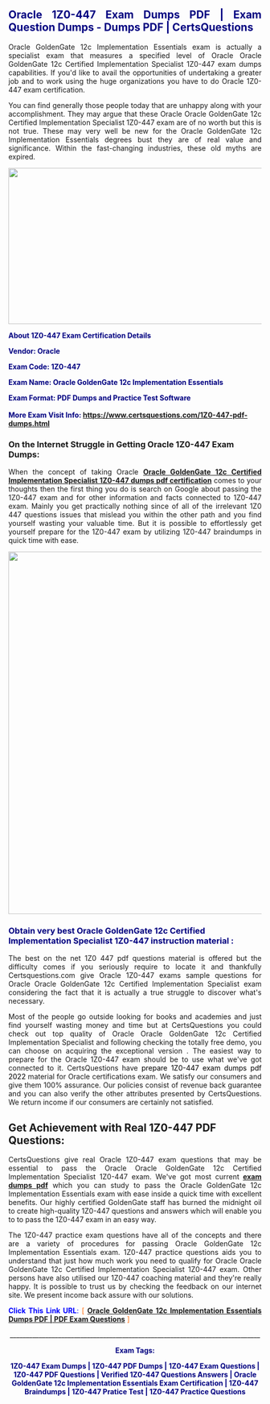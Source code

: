 <h2 style="text-align: justify;"><span style="color: #000080;">Oracle 1Z0-447 Exam Dumps PDF | Exam Question Dumps - Dumps PDF | CertsQuestions</span></h2>
<p style="text-align: justify;">Oracle GoldenGate 12c Implementation Essentials exam is actually a specialist exam that measures a specified level of Oracle Oracle GoldenGate 12c Certified Implementation Specialist 1Z0-447 exam dumps capabilities. If you'd like to avail the opportunities of undertaking a greater job and to work using the huge organizations you have to do Oracle 1Z0-447 exam certification.</p>
<p style="text-align: justify;">You can find generally those people today that are unhappy along with your accomplishment. They may argue that these Oracle Oracle GoldenGate 12c Certified Implementation Specialist 1Z0-447 exam are of no worth but this is not true. These may very well be new for the Oracle GoldenGate 12c Implementation Essentials degrees bust they are of real value and significance. Within the fast-changing industries, these old myths are expired.</p>
<p><img style="display: block; margin-left: auto; margin-right: auto;" src="https://i.imgur.com/eaP4ae9.png" width="840" height="310" /></p>
<p><span style="color: #000080;"><strong>About 1Z0-447 Exam Certification Details</strong></span></p>
<p><span style="color: #000080;"><strong>Vendor: Oracle<br /></strong></span></p>
<p><span style="color: #000080;"><strong>Exam Code: 1Z0-447</strong></span></p>
<p><span style="color: #000080;"><strong>Exam Name: Oracle GoldenGate 12c Implementation Essentials</strong></span></p>
<p><span style="color: #000080;"><strong>Exam Format: PDF Dumps and Practice Test Software<br /><br />More Exam Visit Info: <span style="color: #ff6600;"><a href="https://www.certsquestions.com/1Z0-447-pdf-dumps.html">https://www.certsquestions.com/1Z0-447-pdf-dumps.html</a></span></strong></span></p>
<h3>On the Internet Struggle in Getting Oracle 1Z0-447 Exam Dumps:</h3>
<p style="text-align: justify;">When the concept of taking Oracle <a href="https://www.certsquestions.com/1Z0-447-pdf-dumps.html"><strong>Oracle GoldenGate 12c Certified Implementation Specialist 1Z0-447 dumps pdf certification</strong></a> comes to your thoughts then the first thing you do is search on Google about passing the 1Z0-447 exam and for other information and facts connected to 1Z0-447 exam. Mainly you get practically nothing since of all of the irrelevant 1Z0 447 questions issues that mislead you within the other path and you find yourself wasting your valuable time. But it is possible to effortlessly get yourself prepare for the 1Z0-447 exam by utilizing 1Z0-447 braindumps in quick time with ease.</p>
<p><a href="https://www.certsquestions.com/1Z0-447-pdf-dumps.html"><img style="display: block; margin-left: auto; margin-right: auto;" src="https://i.imgur.com/pxhoKQ2.png" width="720" /></a></p>
<h3><span style="color: #000080;">Obtain very best Oracle GoldenGate 12c Certified Implementation Specialist 1Z0-447 instruction material :</span></h3>
<p style="text-align: justify;">The best on the net 1Z0 447 pdf questions material is offered but the difficulty comes if you seriously require to locate it and thankfully Certsquestions.com give Oracle 1Z0-447 exams sample questions for Oracle Oracle GoldenGate 12c Certified Implementation Specialist exam considering the fact that it is actually a true struggle to discover what's necessary.</p>
<p style="text-align: justify;">Most of the people go outside looking for books and academies and just find yourself wasting money and time but at CertsQuestions you could check out top quality of Oracle Oracle GoldenGate 12c Certified Implementation Specialist and following checking the totally free demo, you can choose on acquiring the exceptional version . The easiest way to prepare for the Oracle 1Z0-447 exam should be to use what we've got connected to it. CertsQuestions have <span style="color: #000000;">prepare 1Z0-447 exam dumps pdf 2022</span> material for Oracle certifications exam. We satisfy our consumers and give them 100% assurance. Our policies consist of revenue back guarantee and you can also verify the other attributes presented by CertsQuestions. We return income if our consumers are certainly not satisfied.</p>
<h2>Get Achievement with Real 1Z0-447 PDF Questions:</h2>
<p style="text-align: justify;">CertsQuestions give real Oracle 1Z0-447 exam questions that may be essential to pass the Oracle Oracle GoldenGate 12c Certified Implementation Specialist 1Z0-447 exam. We've got most current<strong>&nbsp;<a href="https://www.certsquestions.com/">exam dumps pdf</a></strong>&nbsp;which you can study to pass the Oracle GoldenGate 12c Implementation Essentials exam with ease inside a quick time with excellent benefits. Our highly certified GoldenGate staff has burned the midnight oil to create high-quality 1Z0-447 questions and answers which will enable you to to pass the 1Z0-447 exam in an easy way.</p>
<p style="text-align: justify;">The 1Z0-447 practice exam questions have all of the concepts and there are a variety of procedures for passing Oracle GoldenGate 12c Implementation Essentials exam. 1Z0-447 practice questions aids you to understand that just how much work you need to qualify for Oracle Oracle GoldenGate 12c Certified Implementation Specialist 1Z0-447 exam. Other persons have also utilised our 1Z0-447 coaching material and they're really happy. It is possible to trust us by checking the feedback on our internet site. We present income back assure with our solutions.</p>
<p style="text-align: justify;"><span style="color: #0000ff;"><strong>Click This Link URL</strong>:</span> <span style="color: #ff6600;">[ <strong><a href="https://www.certsquestions.com/goldengate-certification.html">Oracle GoldenGate 12c Implementation Essentials Dumps PDF | PDF Exam Questions</a></strong> ]</span></p>
<p style="text-align: center;">______________________________________________________________________________</p>
<p style="text-align: center;"><span style="color: #000080;"><strong>Exam Tags:</strong></span></p>
<p style="text-align: center;"><span style="color: #000080;"><strong>1Z0-447 Exam Dumps | 1Z0-447 PDF Dumps | 1Z0-447 Exam Questions | 1Z0-447 PDF Questions | Verified 1Z0-447 Questions Answers | Oracle GoldenGate 12c Implementation Essentials Exam Certification | 1Z0-447 Braindumps | 1Z0-447 Pratice Test | 1Z0-447 Practice Questions</strong></span></p>

